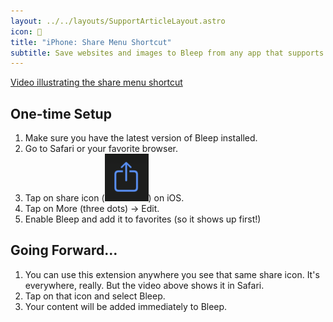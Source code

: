 ```yaml
---
layout: ../../layouts/SupportArticleLayout.astro
icon: 📱
title: "iPhone: Share Menu Shortcut"
subtitle: Save websites and images to Bleep from any app that supports sharing, including Safari.
---
```


[Video illustrating the share menu shortcut](/support/share_ios/share_extension_portrait.mp4)

## One-time Setup

1. Make sure you have the latest version of Bleep installed.
2. Go to Safari or your favorite browser.
3. Tap on share icon (![share icon](./share_ios/share_icon.png)) on iOS.
4. Tap on More (three dots) &rarr; Edit.
5. Enable Bleep and add it to favorites (so it shows up first!)

## Going Forward…

1. You can use this extension anywhere you see that same share icon. It's everywhere, really. But the video above shows it in Safari.
2. Tap on that icon and select Bleep.
3. Your content will be added immediately to Bleep.
